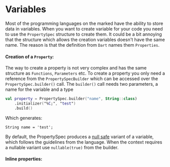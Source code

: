 # Variables

Most of the programming languages on the marked have the ability to store data in variables.
When you want to create variable for your code you need to use the `PropertySpec` structure to create them.
It could be a bit annoying that the structure which allows the creation variables doesn't have the same name. 
The reason is that the definition from `Dart` names them `Properties`.

#### Creation of a `Property`:

The way to create a property is not very complex and has the same structure as `Functions`, `Parameters` etc.
To create a property you only need a reference from the `PropertySpecBuilder` which can be accessed over the `PropertySpec.builder()` call.
The `builder()` call needs two parameters, a name for the variable and a type

```kotlin
val property = PropertySpec.builder("name", String::class)
    .initializer("%C;", "test")
    .build()
```

Which generates:
```text
String name = 'test';
```

By default, the PropertySpec produces a [null safe](https://dart.dev/null-safety) variant of a variable, which follows the guidelines from the language.
When the context requires a nullable variant use `nullable(true)` from the builder.

#### Inline properties:



